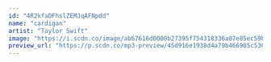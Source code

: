 ```yaml
---
id: "4R2kfaDFhslZEMJqAFNpdd"
name: "cardigan"
artist: "Taylor Swift"
image: "https://i.scdn.co/image/ab67616d0000b27395f754318336a07e85ec59bc"
preview_url: "https://p.scdn.co/mp3-preview/45d916e1938d4a79b466905c530c26973dcf1eb3"
---
```

